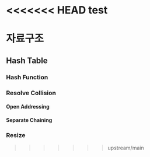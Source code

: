 <<<<<<< HEAD
test
=======
# 자료구조

## Hash Table

### Hash Function

### Resolve Collision


#### Open Addressing

#### Separate Chaining


### Resize

>>>>>>> upstream/main

